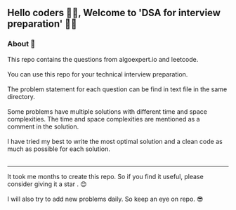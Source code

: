 <h2>Hello coders 👨‍💻, Welcome to 'DSA for interview preparation' 🙋‍♂️</h2>


### About 📌

This repo contains the questions from algoexpert.io and leetcode.
<br />
<br />
You can use this repo for your technical interview preparation.
<br />
<br />
The problem statement for each question can be find in text file in the same directory.
<br />
<br />
Some problems have multiple solutions with different time and space complexities. The time and space complexities are mentioned as a comment in the solution.
<br />
<br />
I have tried my best to write the most optimal solution and a clean code as much as possible for each solution.
<br />
<br />
<hr>
It took me months to create this repo. So if you find it useful, please consider giving it a star . 😊
<br />
<br />
I will also try to add new problems daily. So keep an eye on repo. 😎
